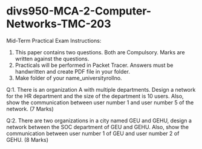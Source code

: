 # divs950-MCA-2-Computer-Networks-TMC-203
Mid-Term Practical Exam
Instructions:
1. This paper contains two questions. Both are Compulsory. Marks are written against the questions.
2. Practicals will be performed in Packet Tracer. Answers must be handwritten and create PDF file in your folder.
3. Make folder of your name_universityrollno.


Q:1.	There is an organization A with multiple departments. Design a network for the HR department and the size of the department is 10 users. Also, show the communication between user number 1 and user number 5 of the network.   (7 Marks)

Q:2.	There are two organizations in a city named GEU and GEHU, design a network between the SOC department of GEU and GEHU. Also, show the communication between user number 1 of GEU and user number 2 of GEHU. (8 Marks)

